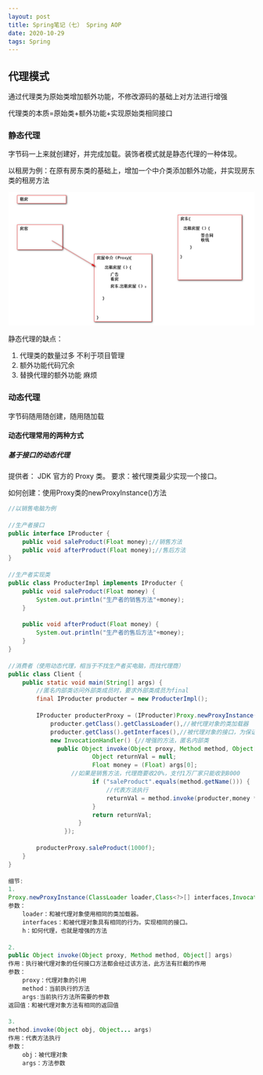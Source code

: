```yaml
---
layout: post
title: Spring笔记（七） Spring AOP
date: 2020-10-29
tags: Spring
---
```


## 代理模式

通过代理类为原始类增加额外功能，不修改源码的基础上对方法进行增强

代理类的本质=原始类+额外功能+实现原始类相同接口

### 静态代理

字节码一上来就创建好，并完成加载。装饰者模式就是静态代理的一种体现。

以租房为例：在原有房东类的基础上，增加一个中介类添加额外功能，并实现房东类的租房方法

![4](\images\posts\spring\4.jpg)

静态代理的缺点：

1. 代理类的数量过多 不利于项目管理
2.  额外功能代码冗余
3. 替换代理的额外功能 麻烦

### 动态代理

字节码随用随创建，随用随加载

#### 动态代理常用的两种方式

##### 基于接口的动态代理

提供者： JDK 官方的 Proxy 类。
要求：被代理类最少实现一个接口。 

如何创建：使用Proxy类的newProxyInstance()方法

```java
//以销售电脑为例

//生产者接口
public interface IProducter {
    public void saleProduct(Float money);//销售方法
    public void afterProduct(Float money);//售后方法
}

//生产者实现类
public class ProducterImpl implements IProducter {
    public void saleProduct(Float money) {
        System.out.println("生产者的销售方法"+money);
    }

    public void afterProduct(Float money) {
        System.out.println("生产者的售后方法"+money);
    }
}

//消费者（使用动态代理，相当于不找生产者买电脑，而找代理商）
public class Client {
    public static void main(String[] args) {
        //匿名内部类访问外部类成员时，要求外部类成员为final
        final IProducter producter = new ProducterImpl();

        IProducter producterProxy = (IProducter)Proxy.newProxyInstance(
            producter.getClass().getClassLoader(),//被代理对象的类加载器
            producter.getClass().getInterfaces(),//被代理对象的接口，为保证二者具有相同的方法
            new InvocationHandler() {//增强的方法，匿名内部类
              public Object invoke(Object proxy, Method method, Object[] args) throws Throwable {
                        Object returnVal = null;
                        Float money = (Float) args[0];
                  //如果是销售方法，代理商要收20%，支付1万厂家只能收到8000
                        if ("saleProduct".equals(method.getName())) {
                            //代表方法执行 
                            returnVal = method.invoke(producter,money * 0.8f);
                        }
                        return returnVal;
                    }
                });

        producterProxy.saleProduct(1000f);
    }
}

细节:
1.
Proxy.newProxyInstance(ClassLoader loader,Class<?>[] interfaces,InvocationHandler h)：
参数：
	loader：和被代理对象使用相同的类加载器。
	interfaces：和被代理对象具有相同的行为。实现相同的接口。
	h：如何代理，也就是增强的方法
	
2.	
public Object invoke(Object proxy, Method method, Object[] args) 
作用：执行被代理对象的任何接口方法都会经过该方法，此方法有拦截的作用
参数：
	proxy：代理对象的引用
	method：当前执行的方法
	args:当前执行方法所需要的参数
返回值：和被代理对象方法有相同的返回值

3.
method.invoke(Object obj, Object... args)
作用：代表方法执行
参数：
	obj：被代理对象
	args：方法参数
```




